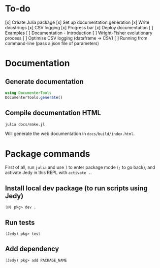 # To-do

[x] Create Julia package
[x] Set up documentation generation
[x] Write docstrings
[x] CSV logging
[x] Progress bar
[x] Deploy documentation
[ ] Examples
[ ] Documentation - Introduction
[ ] Wright-Fisher evolutionary process
[ ] Optimise CSV logging (dataframe -> CSV)
[ ] Running from command-line (pass a json file of parameters)

# Documentation

## Generate documentation

```julia
using DocumenterTools
DocumenterTools.generate()
```

## Compile documentation HTML

```bash
julia docs/make.jl
```

Will generate the web documentation in `docs/build/index.html`.

# Package commands

First of all, run `julia` and use `]` to enter package mode (`;` to go back), and activate Jedy in this REPL with `activate .`.

## Install local dev package (to run scripts using Jedy)

```
(@) pkg> dev .
```

## Run tests

```
(Jedy) pkg> test
```

## Add dependency

```
(Jedy) pkg> add PACKAGE_NAME
```
